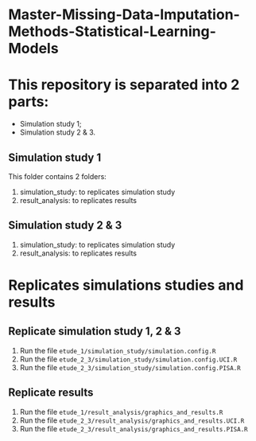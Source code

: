# Master-Missing-Data-Imputation-Methods-Statistical-Learning-Models

# This repository is separated into 2 parts:
- Simulation study 1;
- Simulation study 2 & 3.

## Simulation study 1
This folder contains 2 folders:
1. simulation_study: to replicates simulation study
1. result_analysis: to replicates results

## Simulation study 2 & 3
1. simulation_study: to replicates simulation study
1. result_analysis: to replicates results

# Replicates simulations studies and results

## Replicate simulation study 1, 2 & 3
1. Run the file `etude_1/simulation_study/simulation.config.R`
1. Run the file `etude_2_3/simulation_study/simulation.config.UCI.R`
1. Run the file `etude_2_3/simulation_study/simulation.config.PISA.R`

## Replicate results
1. Run the file `etude_1/result_analysis/graphics_and_results.R`
1. Run the file `etude_2_3/result_analysis/graphics_and_results.UCI.R`
1. Run the file `etude_2_3/result_analysis/graphics_and_results.PISA.R`

